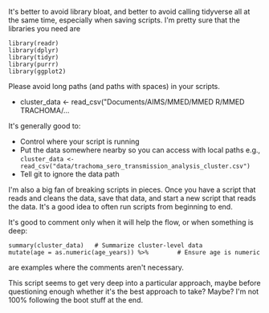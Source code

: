 
It's better to avoid library bloat, and better to avoid calling tidyverse all at the same time, especially when saving scripts. I'm pretty sure that the libraries you need are 
```
library(readr)       
library(dplyr)       
library(tidyr)       
library(purrr)       
library(ggplot2)     
```

Please avoid long paths (and paths with spaces) in your scripts. 
* cluster_data <- read_csv("Documents/AIMS/MMED/MMED R/MMED TRACHOMA/…

It's generally good to:
* Control where your script is running
* Put the data somewhere nearby so you can access with local paths 
e.g., `cluster_data <- read_csv("data/trachoma_sero_transmission_analysis_cluster.csv")`
* Tell git to ignore the data path

I'm also a big fan of breaking scripts in pieces. Once you have a script that reads and cleans the data, save that data, and start a new script that reads the data. It's a good idea to often run scripts from beginning to end.

It's good to comment only when it will help the flow, or when something is deep: 

```
summary(cluster_data)   # Summarize cluster-level data
mutate(age = as.numeric(age_years)) %>%        # Ensure age is numeric
```

are examples where the comments aren't necessary.

This script seems to get very deep into a particular approach, maybe before questioning enough whether it's the best approach to take? Maybe? I'm not 100% following the boot stuff at the end.
